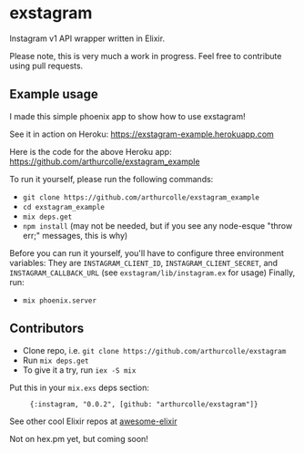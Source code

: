 
# exstagram

Instagram v1 API wrapper written in Elixir.

Please note, this is very much a work in progress.
Feel free to contribute using pull requests.

## Example usage

I made this simple phoenix app to show how to use exstagram!

See it in action on Heroku:
https://exstagram-example.herokuapp.com

Here is the code for the above Heroku app:
https://github.com/arthurcolle/exstagram_example

To run it yourself, please run the following commands:
* `git clone https://github.com/arthurcolle/exstagram_example`
* `cd exstagram_example`
* `mix deps.get`
* `npm install` (may not be needed, but if you see any node-esque "throw err;" messages, this is why)

Before you can run it yourself, you'll have to configure three environment variables:
They are `INSTAGRAM_CLIENT_ID`, `INSTAGRAM_CLIENT_SECRET`, and `INSTAGRAM_CALLBACK_URL` (see `exstagram/lib/instagram.ex` for usage)
Finally, run:
* `mix phoenix.server`


## Contributors
* Clone repo, i.e. `git clone https://github.com/arthurcolle/exstagram`
* Run `mix deps.get`
* To give it a try, run `iex -S mix`

Put this in your `mix.exs` deps section:
```
     {:instagram, "0.0.2", [github: "arthurcolle/exstagram"]}
```

See other cool Elixir repos at [awesome-elixir](https://github.com/h4cc/awesome-elixir)

Not on hex.pm yet, but coming soon!
